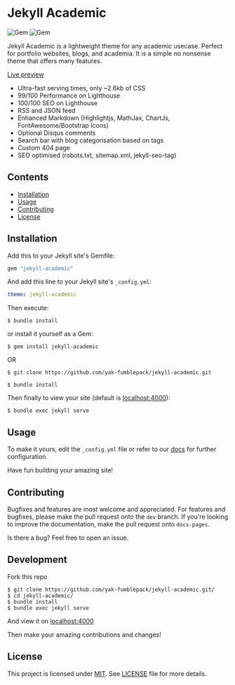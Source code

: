 # Jekyll Academic

![Gem](https://img.shields.io/gem/v/jekyll-academic?color=orange&style=plastic)
![Gem](https://img.shields.io/gem/dt/jekyll-academic?color=blue&style=plastic)

Jekyll Academic is a lightweight theme for any academic usecase. Perfect for portfolio websites, blogs, and academia. It is a simple no nonsense theme that offers many features.

[Live preview](https://jekyll-academic.netlify.app)

- Ultra-fast serving times, only ~2.6kb of CSS
- 99/100 Performance on Lighthouse
- 100/100 SEO on Lighthouse
- RSS and JSON feed
- Enhanced Markdown (Highlightjs, MathJax, ChartJs, FontAwesome/Bootstrap Icons)
- Optional Disqus comments
- Search bar with blog categorisation based on tags
- Custom 404 page
- SEO optimised (robots.txt, sitemap.xml, jekyll-seo-tag)

## Contents
- [Installation](#installation)
- [Usage](#usage)
- [Contributing](#contributing)
- [License](#license)

## Installation
Add this to your Jekyll site's Gemfile:

```ruby
gem "jekyll-academic"
```

And add this line to your Jekyll site's `_config.yml`:

```yaml
theme: jekyll-academic
```

Then execute:

```shell
$ bundle install
```

or install it yourself as a Gem:

```shell
$ gem install jekyll-academic
```

OR 

```shell
$ git clone https://github.com/yak-fumblepack/jekyll-academic.git
```

```shell
$ bundle install
```

Then finally to view your site (default is [localhost:4000]()):

```shell
$ bundle exec jekyll serve
```

## Usage

To make it yours, edit the `_config.yml` file or refer to our [docs](https://jekyll-academic.netlify.app/docs) for further configuration.

Have fun building your amazing site!

## Contributing

Bugfixes and features are most welcome and appreciated. For features and bugfixes, please make the pull request onto the `dev` branch. If you're looking to improve the documentation, make the pull request onto `docs-pages`.

Is there a bug? Feel free to open an issue.

## Development 

Fork this repo

```shell
$ git clone https://github.com/yak-fumblepack/jekyll-academic.git/
$ cd jekyll-academic/
$ bundle install
$ bundle exec jekyll serve
```

And view it on [localhost:4000]()

Then make your amazing contributions and changes!

## License

This project is licensed under [MIT](https://opensource.org/licenses/MIT). See [LICENSE](https://github.com/yak-fumblepack/jekyll-academic/blob/master/LICENSE.txt) file for more details.